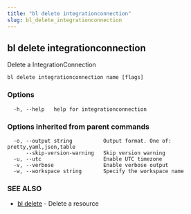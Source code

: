 ```yaml
---
title: "bl delete integrationconnection"
slug: bl_delete_integrationconnection
---
```

## bl delete integrationconnection

Delete a IntegrationConnection

```
bl delete integrationconnection name [flags]
```

### Options

```
  -h, --help   help for integrationconnection
```

### Options inherited from parent commands

```
  -o, --output string          Output format. One of: pretty,yaml,json,table
      --skip-version-warning   Skip version warning
  -u, --utc                    Enable UTC timezone
  -v, --verbose                Enable verbose output
  -w, --workspace string       Specify the workspace name
```

### SEE ALSO

* [bl delete](bl_delete.md)	 - Delete a resource

